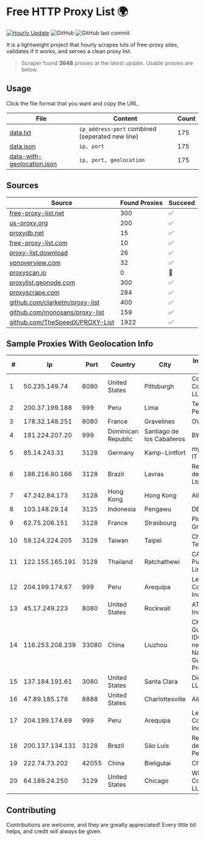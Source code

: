 
# Free HTTP Proxy List 🌍

[![Hourly Update](https://github.com/mertguvencli/http-proxy-list/actions/workflows/main.yml/badge.svg?branch=main)](https://github.com/mertguvencli/http-proxy-list/actions/workflows/main.yml)
![GitHub](https://img.shields.io/github/license/mertguvencli/http-proxy-list)
![GitHub last commit](https://img.shields.io/github/last-commit/mertguvencli/http-proxy-list)

It is a lightweight project that hourly scrapes lots of free-proxy sites, validates if it works, and serves a clean proxy list.


> Scraper found **3648** proxies at the latest update. Usable proxies are below.

## Usage

Click the file format that you want and copy the URL.


|File|Content|Count|
|----|-------|-----|
|[data.txt](https://raw.githubusercontent.com/mertguvencli/http-proxy-list/main/proxy-list/data.txt)|`ip_address:port` combined (seperated new line)|175|
|[data.json](https://raw.githubusercontent.com/mertguvencli/http-proxy-list/main/proxy-list/data.json)|`ip, port`|175|
|[data-with-geolocation.json](https://raw.githubusercontent.com/mertguvencli/http-proxy-list/main/proxy-list/data-with-geolocation.json)|`ip, port, geolocation`|175|

## Sources

|Source|Found Proxies|Succeed|
|------|-------------|-------|
|[free-proxy-list.net](https://free-proxy-list.net)|300|✅|
|[us-proxy.org](https://www.us-proxy.org)|200|✅|
|[proxydb.net](http://proxydb.net)|15|✅|
|[free-proxy-list.com](https://free-proxy-list.com/?page=&port=&type%5B%5D=http&type%5B%5D=https&up_time=0&search=Search)|10|✅|
|[proxy-list.download](https://www.proxy-list.download/HTTP)|26|✅|
|[vpnoverview.com](https://vpnoverview.com/privacy/anonymous-browsing/free-proxy-servers)|32|✅|
|[proxyscan.io](https://www.proxyscan.io)|0|🚫|
|[proxylist.geonode.com](https://proxylist.geonode.com/api/proxy-list?limit=300&page=1&sort_by=lastChecked&sort_type=desc&protocols=http,https)|300|✅|
|[proxyscrape.com](https://api.proxyscrape.com/v2/?request=displayproxies&protocol=http&timeout=10000&country=all&ssl=all&anonymity=all)|284|✅|
|[github.com/clarketm/proxy-list](https://raw.githubusercontent.com/clarketm/proxy-list/master/proxy-list-raw.txt)|400|✅|
|[github.com/monosans/proxy-list](https://raw.githubusercontent.com/monosans/proxy-list/main/proxies/http.txt)|159|✅|
|[github.com/TheSpeedX/PROXY-List](https://raw.githubusercontent.com/TheSpeedX/PROXY-List/master/http.txt)|1922|✅|


## Sample Proxies With Geolocation Info

|#|Ip|Port|Country|City|Internet Service Provider|
|-|--|----|-------|----|-------------------------|
|1|50.235.149.74|8080|United States|Pittsburgh|Comcast Cable Communications, LLC|
|2|200.37.199.188|999|Peru|Lima|Telefonica del Peru S.A.A.|
|3|178.32.148.251|8080|France|Gravelines|OVH SAS|
|4|181.224.207.20|999|Dominican Republic|Santiago de los Caballeros|BW TELECOM|
|5|85.14.243.31|3128|Germany|Kamp-Lintfort|myLoc managed IT AG|
|6|186.216.80.166|3128|Brazil|Lavras|Rede Brasileira de Comunicacao Ltda|
|7|47.242.84.173|3128|Hong Kong|Hong Kong|Alibaba.com LLC|
|8|103.148.29.14|3125|Indonesia|Pengawu|DEWATA|
|9|62.75.206.151|3128|France|Strasbourg|PlusServer GmbH|
|10|59.124.224.205|3128|Taiwan|Taipei|Chunghwa Telecom Co., Ltd.|
|11|122.155.165.191|3128|Thailand|Ratchathewi|CAT Telecom Public Company Limited|
|12|204.199.174.67|999|Peru|Arequipa|Level 3 Communications, Inc.|
|13|45.17.249.223|8080|United States|Rockwall|AT&T Services, Inc.|
|14|116.253.208.239|33080|China|Liuzhou|CHINATELECOM Guangxi Nanning IDC networkdescr: Nanning, Guangxi Province, P.R.|
|15|137.184.191.61|3080|United States|Santa Clara|DigitalOcean, LLC|
|16|47.89.185.178|8888|United States|Charlottesville|Alibaba.com LLC|
|17|204.199.174.69|999|Peru|Arequipa|Level 3 Communications, Inc.|
|18|200.137.134.131|3128|Brazil|São Luís|Rede Nacional de Ensino e Pesquisa|
|19|222.74.73.202|42055|China|Bieligutai|Chinanet|
|20|64.189.24.250|3129|United States|Chicago|WhiteSky Communications, LLC.|



## Contributing

Contributions are welcome, and they are greatly appreciated! Every
little bit helps, and credit will always be given.

